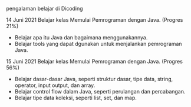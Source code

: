 pengalaman belajar di Dicoding

14 Juni 2021
Belajar kelas Memulai Pemrograman dengan Java. (Progres 21%)
* Belajar apa itu Java dan bagaimana menggunakannya.
* Belajar tools yang dapat dgunakan untuk menjalankan pemrograman Java.

15 Juni 2021
Belajar kelas Memulai Pemrograman dengan Java. (Progres 56%)
* Belajar dasar-dasar Java, seperti struktur dasar, tipe data, string, operator, input output, dan array.
* Belajar control flow dalam Java, seperti perulangan dan percabangan.
* Belajar tipe data koleksi, seperti list, set, dan map.
